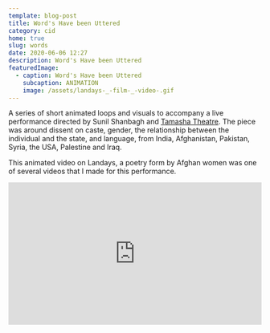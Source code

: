 ```yaml
---
template: blog-post
title: Word's Have been Uttered
category: cid
home: true
slug: words
date: 2020-06-06 12:27
description: Word's Have been Uttered
featuredImage:
  - caption: Word's Have been Uttered
    subcaption: ANIMATION
    image: /assets/landays-_-film-_-video-.gif
---
```

A series of short animated loops and visuals to accompany a live performance directed by Sunil Shanbagh and [Tamasha Theatre](http://www.tamaashatheatre.com/wordhavebeen.html). The piece was around dissent on caste, gender, the relationship between the individual and the state, and language, from India, Afghanistan, Pakistan, Syria, the USA, Palestine and Iraq. 

This animated video on Landays, a poetry form by Afghan women was one of several videos that I made for this performance.  

<div style="padding:56.25% 0 0 0;position:relative;"><iframe src="https://player.vimeo.com/video/450214315?autoplay=1&color=ddb2b2&portrait=0" style="position:absolute;top:0;left:0;width:100%;height:100%;" frameborder="0" allow="autoplay; fullscreen" allowfullscreen></iframe></div><script src="https://player.vimeo.com/api/player.js"></script>